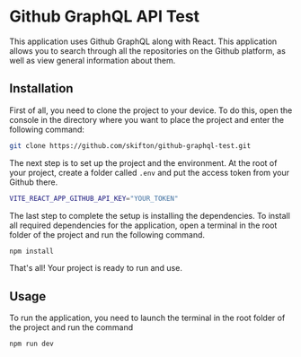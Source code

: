 # Github GraphQL API Test

This application uses Github GraphQL along with React. This application allows you to search through all the repositories on the Github platform, as well as view general information about them.

## Installation

First of all, you need to clone the project to your device. To do this, open the console in the directory where you want to place the project and enter the following command:

```bash
git clone https://github.com/skifton/github-graphql-test.git
```

The next step is to set up the project and the environment. At the root of your project, create a folder called `.env` and put the access token from your Github there.

```bash
VITE_REACT_APP_GITHUB_API_KEY="YOUR_TOKEN"
```

The last step to complete the setup is installing the dependencies. To install all required dependencies for the application, open a terminal in the root folder of the project and run the following command.

```bash
npm install
```

That's all! Your project is ready to run and use.

## Usage

To run the application, you need to launch the terminal in the root folder of the project and run the command

```javascript
npm run dev
```
